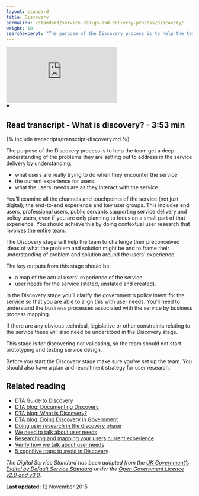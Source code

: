 ```yaml
---
layout: standard
title: Discovery
permalink: /standard/service-design-and-delivery-process/discovery/
weight: 10
searchexcerpt: "The purpose of the Discovery process is to help the team get a deep understanding of the problems they are setting out to address in the service delivery by understanding users, their needs and their experience with the system."
---
```

<div class="design-and-delivery-discovery">
  <div class="embed-container">
    <iframe src="https://www.youtube-nocookie.com/embed/k3DNy06Ddvg?rel=0" frameborder="0" allowfullscreen></iframe>
  </div>    
  <details open data-label="content-accordion-1-example" aria-expanded="false">
    <summary><h2>Read transcript - What is discovery? - 3:53 min</h2></summary>
    <div class="accordion-panel" markdown="1">
{% include transcripts/transcript-discovery.md %}
</div>
  </details>
</div>

The purpose of the Discovery process is to help the team get a deep understanding of the problems they are setting out to address in the service delivery by understanding:

* what users are really trying to do when they encounter the service
* the current experience for users
* what the users' needs are as they interact with the service.

You’ll examine all the channels and touchpoints of the service (not just digital); the end-to-end experience and key user groups. This includes end users, professional users, public servants supporting service delivery and policy users, even if you are only planning to focus on a small part of that experience. You should achieve this by doing contextual user research that involves the entire team.

The Discovery stage will help the team to challenge their preconceived ideas of what the problem and solution might be and to frame their understanding of problem and solution around the users' experience.

The key outputs from this stage should be:

* a map of the actual users' experience of the service
* user needs for the service (stated, unstated and created).

In the Discovery stage you’ll clarify the government’s policy intent for the service so that you are able to align this with user needs. You’ll need to understand the business processes associated with the service by business process mapping.

If there are any obvious technical, legislative or other constraints relating to the service these will also need be understood in the Discovery stage.

This stage is for discovering not validating, so the team should not start prototyping and testing service design.

Before you start the Discovery stage make sure you’ve set up the team. You should also have a plan and recruitment strategy for user research.

## Related reading

* [DTA Guide to Discovery](https://ausdto.github.io/discovery-guide/)
* [DTA blog: Documenting Discovery](/blog/documenting-discovery/)
* [DTA blog: What is Discovery?](/blog/what-is-discovery/)
* [DTA blog: Doing Discovery in Government](/blog/doing-discovery-in-government/)
* [Doing user research in the discovery phase](https://userresearch.blog.gov.uk/2015/05/27/doing-user-research-in-the-discovery-phase/)
* [We need to talk about user needs](https://userresearch.blog.gov.uk/2015/05/28/we-need-to-talk-about-user-needs/)
* [Researching and mapping your users current experience](https://userresearch.blog.gov.uk/2015/06/17/researching-and-mapping-your-users-current-experience/)
* [Verify how we talk about user needs](https://identityassurance.blog.gov.uk/2015/07/24/gov-uk-verify-how-we-talk-about-user-needs/)
* [5 cognitive traps to avoid in Discovery](https://www.dta.gov.au/blog/cognitive-bias-in-discovery/)

*The Digital Service Standard has been adapted from the [UK Government’s Digital by Default Service Standard](https://www.gov.uk/service-manual/digital-by-default) under the [Open Government Licence v2.0 and v3.0](http://www.nationalarchives.gov.uk/doc/open-government-licence/version/3/).*

**Last updated:** 12 November 2015
